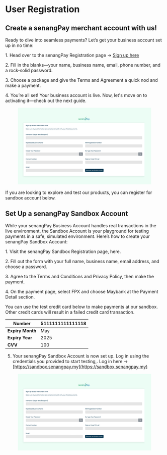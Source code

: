 # User Registration

## Create a senangPay merchant account with us!

Ready to dive into seamless payments? Let’s get your business account set up in no time:

1\. Head over to the senangPay Registration page -> [Sign up here ](https://senangpay.my/registration-guide/)

2\. Fill in the blanks—your name, business name, email, phone number, and a rock-solid password.

3\. Choose a package and give the Terms and Agreement a quick nod and make a payment.

4\. You’re all set! Your business account is live. Now, let's move on to activating it—check out the next guide.



<figure><img src="../.gitbook/assets/register-ui-01.jpg" alt=""><figcaption></figcaption></figure>

If you are looking to explore and test our products, you can register for sandbox account below.



## Set Up a senangPay Sandbox Account

While your senangPay Business Account handles real transactions in the live environment, the Sandbox Account is your playground for testing payments in a safe, simulated environment. Here’s how to create your senangPay Sandbox Account:

1\. Visit the senangPay Sandbox Registration page, here.

2\. Fill out the form with your full name, business name, email address, and choose a password.

3\. Agree to the Terms and Conditions and Privacy Policy, then make the payment.

4\. On the payment page, select FPX and choose Maybank at the Payment Detail section.



You can use the test credit card below to make payments at our sandbox. Other credit cards will result in a failed credit card transaction.

| Number           | 5111111111111118  |
| ---------------- | ----------------- |
| **Expiry Month** | May               |
| **Expiry Year**  | 2025              |
| **CVV**          | 100               |

5. Your senangPay Sandbox Account is now set up. Log in using the credentials you provided to start testing,. Log in here -> [https://sandbox.senangpay.my](https://sandbox.senangpay.my)



<figure><img src="../.gitbook/assets/register-ui-01.jpg" alt=""><figcaption></figcaption></figure>
